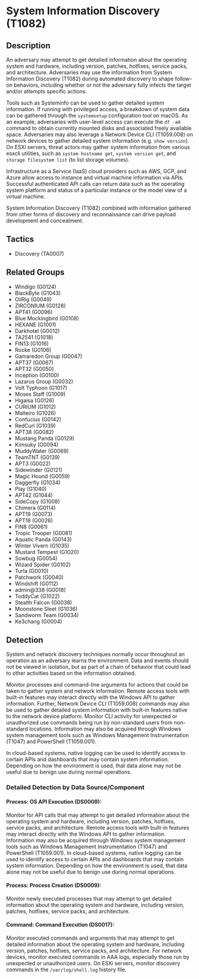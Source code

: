 # System Information Discovery (T1082)

## Description
An adversary may attempt to get detailed information about the operating system and hardware, including version, patches, hotfixes, service packs, and architecture. Adversaries may use the information from System Information Discovery (T1082) during automated discovery to shape follow-on behaviors, including whether or not the adversary fully infects the target and/or attempts specific actions.

Tools such as Systeminfo can be used to gather detailed system information. If running with privileged access, a breakdown of system data can be gathered through the ```systemsetup``` configuration tool on macOS. As an example, adversaries with user-level access can execute the ```df -aH``` command to obtain currently mounted disks and associated freely available space. Adversaries may also leverage a Network Device CLI (T1059.008) on network devices to gather detailed system information (e.g. ```show version```). On ESXi servers, threat actors may gather system information from various esxcli utilities, such as `system hostname get`, `system version get`, and `storage filesystem list` (to list storage volumes).

Infrastructure as a Service (IaaS) cloud providers such as AWS, GCP, and Azure allow access to instance and virtual machine information via APIs. Successful authenticated API calls can return data such as the operating system platform and status of a particular instance or the model view of a virtual machine.

System Information Discovery (T1082) combined with information gathered from other forms of discovery and reconnaissance can drive payload development and concealment. 

## Tactics
- Discovery (TA0007)

## Related Groups
- Windigo (G0124)
- BlackByte (G1043)
- OilRig (G0049)
- ZIRCONIUM (G0128)
- APT41 (G0096)
- Blue Mockingbird (G0108)
- HEXANE (G1001)
- Darkhotel (G0012)
- TA2541 (G1018)
- FIN13 (G1016)
- Rocke (G0106)
- Gamaredon Group (G0047)
- APT37 (G0067)
- APT32 (G0050)
- Inception (G0100)
- Lazarus Group (G0032)
- Volt Typhoon (G1017)
- Moses Staff (G1009)
- Higaisa (G0126)
- CURIUM (G1012)
- Malteiro (G1026)
- Confucius (G0142)
- RedCurl (G1039)
- APT38 (G0082)
- Mustang Panda (G0129)
- Kimsuky (G0094)
- MuddyWater (G0069)
- TeamTNT (G0139)
- APT3 (G0022)
- Sidewinder (G0121)
- Magic Hound (G0059)
- Daggerfly (G1034)
- Play (G1040)
- APT42 (G1044)
- SideCopy (G1008)
- Chimera (G0114)
- APT19 (G0073)
- APT18 (G0026)
- FIN8 (G0061)
- Tropic Trooper (G0081)
- Aquatic Panda (G0143)
- Winter Vivern (G1035)
- Mustard Tempest (G1020)
- Sowbug (G0054)
- Wizard Spider (G0102)
- Turla (G0010)
- Patchwork (G0040)
- Windshift (G0112)
- admin@338 (G0018)
- ToddyCat (G1022)
- Stealth Falcon (G0038)
- Moonstone Sleet (G1036)
- Sandworm Team (G0034)
- Ke3chang (G0004)

## Detection
System and network discovery techniques normally occur throughout an operation as an adversary learns the environment. Data and events should not be viewed in isolation, but as part of a chain of behavior that could lead to other activities based on the information obtained.

Monitor processes and command-line arguments for actions that could be taken to gather system and network information. Remote access tools with built-in features may interact directly with the Windows API to gather information. Further, Network Device CLI (T1059.008) commands may also be used to gather  detailed system information with built-in features native to the network device platform.  Monitor CLI activity for unexpected or unauthorized use  commands being run by non-standard users from non-standard locations. Information may also be acquired through Windows system management tools such as Windows Management Instrumentation (T1047) and PowerShell (T1059.001).

In cloud-based systems, native logging can be used to identify access to certain APIs and dashboards that may contain system information. Depending on how the environment is used, that data alone may not be useful due to benign use during normal operations.

### Detailed Detection by Data Source/Component
#### Process: OS API Execution (DS0009): 
Monitor for API calls that may attempt to get detailed information about the operating system and hardware, including version, patches, hotfixes, service packs, and architecture. Remote access tools with built-in features may interact directly with the Windows API to gather information. Information may also be acquired through Windows system management tools such as Windows Management Instrumentation (T1047) and PowerShell (T1059.001). In cloud-based systems, native logging can be used to identify access to certain APIs and dashboards that may contain system information. Depending on how the environment is used, that data alone may not be useful due to benign use during normal operations.

#### Process: Process Creation (DS0009): 
Monitor newly executed processes that may attempt to get detailed information about the operating system and hardware, including version, patches, hotfixes, service packs, and architecture.

#### Command: Command Execution (DS0017): 
Monitor executed commands and arguments that may attempt to get detailed information about the operating system and hardware, including version, patches, hotfixes, service packs, and architecture. For network devices, monitor executed commands in AAA logs, especially those run by unexpected or unauthorized users. On ESXi servers, monitor discovery commands in the `/var/log/shell.log` history file.

